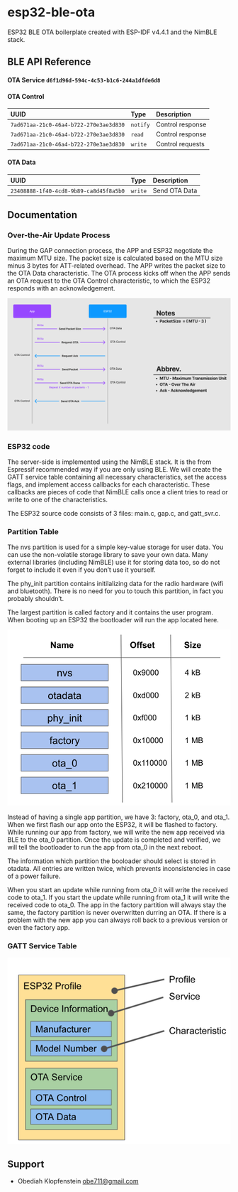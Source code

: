 # esp32-ble-ota

ESP32 BLE OTA boilerplate created with ESP-IDF v4.4.1 and the NimBLE stack.

## BLE API Reference

#### OTA Service `d6f1d96d-594c-4c53-b1c6-244a1dfde6d8`

#### OTA Control

| UUID                                   | Type     | Description      |
| :------------------------------------- | :------- | :--------------- |
| `7ad671aa-21c0-46a4-b722-270e3ae3d830` | `notify` | Control response |
| `7ad671aa-21c0-46a4-b722-270e3ae3d830` | `read`   | Control response |
| `7ad671aa-21c0-46a4-b722-270e3ae3d830` | `write`  | Control requests |

#### OTA Data

| UUID                                   | Type    | Description   |
| :------------------------------------- | :------ | :------------ |
| `23408888-1f40-4cd8-9b89-ca8d45f8a5b0` | `write` | Send OTA Data |

## Documentation

### Over-the-Air Update Process

During the GAP connection process, the APP and ESP32 negotiate the maximum MTU size. The packet size is calculated based on the MTU size minus 3 bytes for ATT-related overhead. The APP writes the packet size to the OTA Data characteristic. The OTA process kicks off when the APP sends an OTA request to the OTA Control characteristic, to which the ESP32 responds with an acknowledgement.

![OTA Update process Concept](docs/APP_ESP32-Data-Chart.png)

### ESP32 code

The server-side is implemented using the NimBLE stack. It is the from Espressif recommended way if you are only using BLE. We will create the GATT service table containing all necessary characteristics, set the access flags, and implement access callbacks for each characteristic. These callbacks are pieces of code that NimBLE calls once a client tries to read or write to one of the characteristics.

The ESP32 source code consists of 3 files: main.c, gap.c, and gatt_svr.c.

### Partition Table

The nvs partition is used for a simple key-value storage for user data. You can use the non-volatile storage library to save your own data. Many external libraries (including NimBLE) use it for storing data too, so do not forget to include it even if you don’t use it yourself.

The phy_init partition contains initilalizing data for the radio hardware (wifi and bluetooth). There is no need for you to touch this partition, in fact you probably shouldn’t.

The largest partition is called factory and it contains the user program. When booting up an ESP32 the bootloader will run the app located here.

![Partition Table](docs/partition-table.png)

Instead of having a single app partition, we have 3: factory, ota_0, and ota_1. When we first flash our app onto the ESP32, it will be flashed to factory. While running our app from factory, we will write the new app received via BLE to the ota_0 partition. Once the update is completed and verified, we will tell the bootloader to run the app from ota_0 in the next reboot.

The information which partition the booloader should select is stored in otadata. All entries are written twice, which prevents inconsistencies in case of a power failure.

When you start an update while running from ota_0 it will write the received code to ota_1. If you start the update while running from ota_1 it will write the received code to ota_0. The app in the factory partition will always stay the same, the factory partition is never overwritten durring an OTA. If there is a problem with the new app you can always roll back to a previous version or even the factory app.

### GATT Service Table

![GATT concept](docs/profile-service-characteristic.png)

## Support

- Obediah Klopfenstein [obe711@gmail.com](mailto://obe711@gmail.com)
